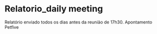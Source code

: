 # Relatorio_daily meeting
 Relatório enviado todos os dias antes da reunião de 17h30. Apontamento Petfive
